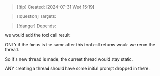 
>[!tip] Created: [2024-07-31 Wed 15:19]

>[!question] Targets: 

>[!danger] Depends: 

we would add the tool call result 

ONLY if the focus is the same after this tool call returns would we rerun the thread.

So if a new thread is made, the current thread would stay static.

ANY creating a thread should have some initial prompt dropped in there.
